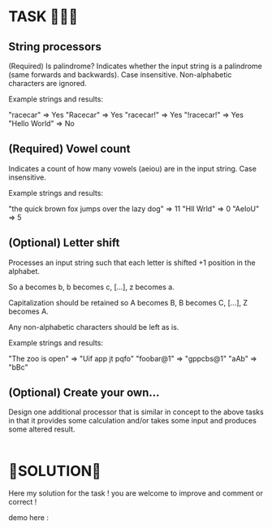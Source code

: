 # TASK  🎯🎯🎯

## String processors
(Required) Is palindrome?
Indicates whether the input string is a palindrome (same forwards and backwards). Case insensitive. Non-alphabetic characters are ignored.

Example strings and results:

"racecar" => Yes
"Racecar" => Yes
"racecar!" => Yes
"!racecar!" => Yes
"Hello World" => No

## (Required) Vowel count

Indicates a count of how many vowels (aeiou) are in the input string. Case insensitive.

Example strings and results:

"the quick brown fox jumps over the lazy dog" => 11
"Hll Wrld" => 0
"AeIoU" => 5

## (Optional) Letter shift
Processes an input string such that each letter is shifted +1 position in the alphabet.

So a becomes b, b becomes c, [...], z becomes a.

Capitalization should be retained so A becomes B, B becomes C, [...], Z becomes A.

Any non-alphabetic characters should be left as is.

Example strings and results:

"The zoo is open" => "Uif app jt pqfo"
"foobar@1" => "gppcbs@1"
"aAb" => "bBc"

## (Optional) Create your own...
Design one additional processor that is similar in concept to the above tasks in that it provides some calculation and/or takes some input and produces some altered result. <br> <br>


# 🎯SOLUTION🎯
Here my solution for the task !
you are welcome to improve and comment or correct !

demo here : 
